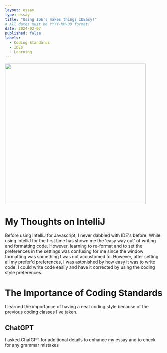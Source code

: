 ```yaml
---
layout: essay
type: essay
title: "Using IDE's makes things IDEasy!"
# All dates must be YYYY-MM-DD format!
date: 2024-02-07
published: false
labels:
  - Coding Standards
  - IDEs
  - Learning
---
```


<p>
<img width="450px" class="image-fluid" src="https://coderanch.com/t/456377/a/401/javascript-java.jpg">
</p>

<h1>
My Thoughts on IntelliJ
</h1>
  <p>
    Before using IntelliJ for Javascript, I never dabbled with IDE's before. While using IntelliJ for the first time has shown me the 'easy way out' of writing and formatting code. However, learning to re-format and to set the preferences in the settings was confusing for me since the window formatting was something I was not accustomed to. However, after setting all my prefer'd preferences, I was astonished by how easy it was to write code. I could write code easily and have it corrected by using the coding style preferences.
  </p>

<h1>
The Importance of Coding Standards
</h1>
  <p>
    I learned the importance of having a neat coding style because of the previous coding classes I've taken.
  </p>

<h2>
ChatGPT
</h2>
I asked ChatGPT for additional details to enhance my essay and to check for any grammar mistakes
